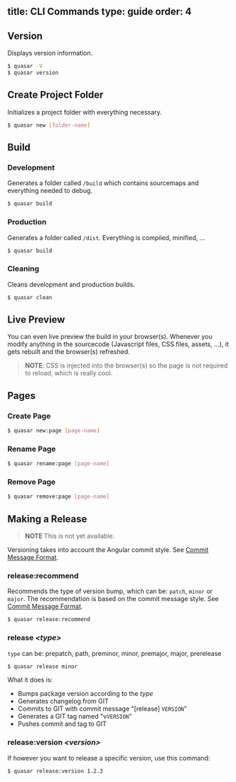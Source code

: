 title: CLI Commands
type: guide
order: 4
---
## Version
Displays version information.
``` bash
$ quasar -V
$ quasar version
```


## Create Project Folder

Initializes a project folder with everything necessary.
``` bash
$ quasar new [folder-name]
```

## Build

### Development
Generates a folder called `/build` which contains sourcemaps and everything needed to debug.
``` bash
$ quasar build
```

### Production
Generates a folder called `/dist`. Everything is compiled, minified, ...
``` bash
$ quasar build
```

### Cleaning
Cleans development and production builds.
``` bash
$ quasar clean
```

## Live Preview
You can even live preview the build in your browser(s). Whenever you modify anything in the sourcecode (Javascript files, CSS files, assets, ...), it gets rebuilt and the browser(s) refreshed.

> **NOTE**: CSS is injected into the browser(s) so the page is not required to reload, which is really cool.


## Pages

### Create Page
``` bash
$ quasar new:page [page-name]
```

### Rename Page
``` bash
$ quasar rename:page [page-name]
```

### Remove Page
``` bash
$ quasar remove:page [page-name]
```



## Making a Release

> **NOTE** This is not yet available.

Versioning takes into account the Angular commit style.
See [Commit Message Format](commit-message-format.html).


### release:recommend
Recommends the type of version bump, which can be: `patch`, `minor` or `major`.
The recommendation is based on the commit message style. See [Commit Message Format](commit-message-format.html).
``` bash
$ quasar release:recommend
```



### release *&lt;type&gt;*
`type` can be: prepatch, path, preminor, minor, premajor, major, prerelease
``` bash
$ quasar release minor
```

What it does is:
* Bumps package version according to the *type*
* Generates changelog from GIT
* Commits to GIT with commit message "[release] `VERSION`"
* Generates a GIT tag named "v`VERSION`"
* Pushes commit and tag to GIT



### release:version *&lt;version&gt;*
If however you want to release a specific version, use this command:
``` bash
$ quasar release:version 1.2.3
```
